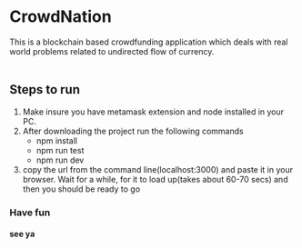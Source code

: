 # CrowdNation
This is a blockchain based crowdfunding application which deals with real world problems related to undirected flow of currency.</br></br>
## Steps to run ##
1. Make insure you have metamask extension and node installed in your PC.
2. After downloading the project run the following commands
   * npm install
   * npm run test
   * npm run dev
3. copy the url from the command line(localhost:3000) and paste it in your browser. Wait for a while, for it to load up(takes about 60-70 secs) and then you should be ready to go</br>
### Have fun ###
#### see ya ####
